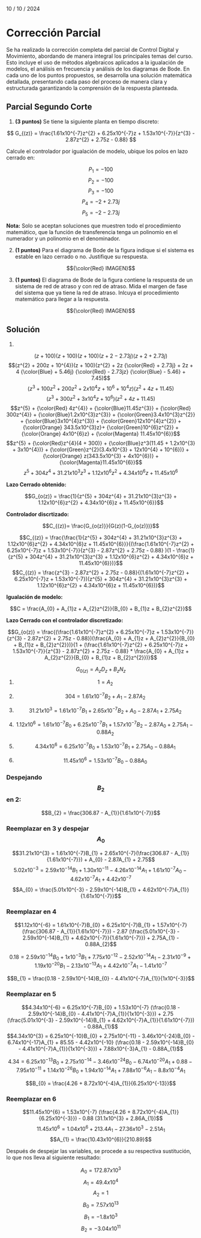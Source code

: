 10 / 10 / 2024
# Corrección Parcial
Se ha realizado la corrección completa del parcial de Control Digital y Movimiento, abordando de manera integral los principales temas del curso. Esto incluye el uso de métodos algebraicos aplicados a la igualación de modelos, el análisis en frecuencia y análisis de los diagramas de Bode. En cada uno de los puntos propuestos, se desarrolla una solución matemática detallada, presentando cada paso del proceso de manera clara y estructurada garantizando la comprensión de la respuesta planteada.

## Parcial Segundo Corte
1. **(3 puntos)** Se tiene la siguiente planta en tiempo discreto:

$$ G_{(z)} = \frac{1.61x10^{-7}z^{2} + 6.25x10^{-7}z + 1.53x10^{-7}}{z^{3} - 2.87z^{2} + 2.75z - 0.88} $$

Calcule el controlador por igualación de modelo, ubique los polos en lazo cerrado en:

$$P_{1} = -100$$
$$P_{2} = -100$$
$$P_{3} = -100$$
$$P_{4} = -2 + 2.73j$$
$$P_{5} = -2 - 2.73j$$

**Nota:** Solo se aceptan soluciones que muestren todo el procedimiento matemático, que la función de transferencia tenga un polinomio en el numerador y un polinomio en el denominador.

2. **(1 puntos)** Para el diagrama de Bode de la figura indique si el sistema es estable en lazo cerrado o no. Justifique su respuesta.

$${\color{Red} IMAGEN}$$
   
3. **(1 puntos)** El diagrama de Bode de la figura contiene la respuesta de un sistema de red de atraso y con red de atraso. Mida el margen de fase del sistema que ya tiene la red de atraso. Inlcuya el procedimiento matemático para llegar a la respuesta.

$${\color{Red} IMAGEN}$$

## Solución
1. 

$$(z + 100)(z + 100)(z + 100)(z + 2 - 2.73j)(z + 2 + 2.73j)$$
$$(z^{2} + 200z + 10^{4})(z + 100)(z^{2} + 2z {\color{Red} + 2.73j} + 2z + 4  {\color{Blue} + 5.46j} {\color{Red} - 2.73jz} {\color{Blue} - 5.46} + 7.45)$$
$$(z^{3} + 100z^{2} + 200z^{2} + 2x10^{4}z + 10^{6} + 10^{4}z)(z^{2} + 4z + 11.45)$$
$$(z^{3} + 300z^{2} + 3x10^{4}z + 10^{6})(z^{2} + 4z + 11.45)$$
$$z^{5} + {\color{Red} 4z^{4}} + {\color{Blue}11.45z^{3}} + {\color{Red} 300z^{4}} + {\color{Blue}1.2x10^{3}z^{3}} + {\color{Green}3.4x10^{3}z^{2}} + {\color{Blue}3x10^{4}z^{3}} + {\color{Green}12x10^{4}z^{2}} + {\color{Orange} 343.5x10^{3}z}+ {\color{Green}10^{6}z^{2}} + {\color{Orange} 4x10^{6}z} + {\color{Magenta} 11.45x10^{6}}$$
$$z^{5} + {\color{Red}z^{4}(4 + 300)} + {\color{Blue}z^3(11.45 + 1.2x10^{3} + 3x10^{4})} + {\color{Green}z^{2}(3.4x10^{3} + 12x10^{4} + 10^{6})} + {\color{Orange} z(343.5x10^{3} + 4x10^{6})} + {\color{Magenta}11.45x10^{6}}$$
$$z^{5} + 304z^{4} + 31.21x10^{3}z^{3} + 1.12x10^{6}z^{2} + 4.34x10^{6}z + 11.45x10^{6}$$

**Lazo Cerrado obtenido:**

$$G_{o(z)} = \frac{1}{z^{5} + 304z^{4} + 31.21x10^{3}z^{3} + 1.12x10^{6}z^{2} + 4.34x10^{6}z + 11.45x10^{6}}$$

**Controlador discrtizado:**

$$C_{(z)}= \frac{G_{o(z)}}{G(z)(1-G_{o(z)})}$$

$$C_{(z)} = \frac{\frac{1}{z^{5} + 304z^{4} + 31.21x10^{3}z^{3} + 1.12x10^{6}z^{2} + 4.34x10^{6}z + 11.45x10^{6}}}{(\frac{1.61x10^{-7}z^{2} + 6.25x10^{-7}z + 1.53x10^{-7}}{z^{3} - 2.87z^{2} + 2.75z - 0.88} )(1 - \frac{1}{z^{5} + 304z^{4} + 31.21x10^{3}z^{3} + 1.12x10^{6}z^{2} + 4.34x10^{6}z + 11.45x10^{6}})}$$
$$C_{(z)} = \frac{z^{3} - 2.87z^{2} + 2.75z - 0.88}{(1.61x10^{-7}z^{2} + 6.25x10^{-7}z + 1.53x10^{-7})(z^{5} + 304z^{4} + 31.21x10^{3}z^{3} + 1.12x10^{6}z^{2} + 4.34x10^{6}z + 11.45x10^{6})}$$

**Igualación de modelo:**

$$C = \frac{A_{0} + A_{1}z + A_{2}z^{2}}{B_{0} + B_{1}z + B_{2}z^{2}}$$

**Lazo Cerrado con el controlador discretizado:**

$$G_{o(z)} = \frac{(\frac{1.61x10^{-7}z^{2} + 6.25x10^{-7}z + 1.53x10^{-7}}{z^{3} - 2.87z^{2} + 2.75z - 0.88})(\frac{A_{0} + A_{1}z + A_{2}z^{2}}{B_{0} + B_{1}z + B_{2}z^{2}})}{1 + (\frac{1.61x10^{-7}z^{2} + 6.25x10^{-7}z + 1.53x10^{-7}}{z^{3} - 2.87z^{2} + 2.75z - 0.88} * \frac{A_{0} + A_{1}z + A_{2}z^{2}}{B_{0} + B_{1}z + B_{2}z^{2}})}$$

$$G_{0(z)} = A_{z}D_{z} + B_{z}N_{z}$$

1) $$1 = A_{2}$$

2) $$304 = 1.61x10^{-7}B_{2} + A_{1} - 2.87A_{2}$$

3) $$31.21x10^{3} = 1.61x10^{-7}B_{1} + 2.65x10^{-7}B_{2} + A_{0} - 2.87A_{1} + 2.75A_{2}$$

4) $$1.12x10^{6} = 1.61x10^{-7}B_{0} + 6.25x10^{-7}B_{1} + 1.57x10^{-7}B_{2} - 2.87A_{0} + 2.75A_{1} - 0.88A_{2}$$

5) $$4.34x10^{6} = 6.25x10^{-7}B_{0} + 1.53x10^{-7}B_{1} + 2.75A_{0} - 0.88A_{1}$$

6) $$11.45x10^{6} = 1.53x10^{-7}B_{0} - 0.88A_{0}$$

### Despejando $$B_{2}$$ en 2:

$$B_{2} = \frac{306.87 - A_{1}}{1.61x10^{-7}}$$

### Reemplazar en 3 y despejar $$A_{0}$$
$$31.21x10^{3} = 1.61x10^{-7}B_{1} + 2.65x10^{-7}(\frac{306.87 - A_{1}}{1.61x10^{-7}}) + A_{0} - 2.87A_{1} + 2.75$$
$$5.02x10^{-3} = 2.59x10^{-14}B_{1} + 1.30x10^{-11} - 4.26x10^{-14}A_{1} + 1.61x10^{-7}A_{0} - 4.62x10^{-7}A_{1} + 4.42x10^{-7}$$
$$A_{0} = \frac{5.01x10^{-3} - 2.59x10^{-14}B_{1} + 4.62x10^{-7}A_{1}}{1.61x10^{-7}}$$

### Reemplazar en 4
$$1.12x10^{-6} = 1.61x10^{-7}B_{0} + 6.25x10^{-7}B_{1} + 1.57x10^{-7}(\frac{306.87 - A_{1}}{1.61x10^{-7}}) - 2.87 (\frac{5.01x10^{-3} - 2.59x10^{-14}B_{1} + 4.62x10^{-7}}{1.61x10^{-7}}) + 2.75A_{1} - 0.88A_{2}$$

$$0.18 = 2.59x10^{-14}B_{0} + 1x10^{-3}B_{1} + 7.75x10^{-12} - 2.52x10^{-14}A_{1} - 2.31x10^{-9} + 1.19x10^{-20}B_{1} - 2.13x10^{-13}A_{1} + 4.42x10^{-7}A_{1} - 1.41x10^{-7}$$

$$B_{1} = \frac{0.18 - 2.59x10^{-14}B_{0} - 4.41x10^{-7}A_{1}}{1x10^{-3}}$$

### Reemplazar en 5
$$4.34x10^{-6} = 6.25x10^{-7}B_{0} + 1.53x10^{-7} (\frac{0.18 - 2.59x10^{-14}B_{0} - 4.41x10^{-7}A_{1}}{1x10^{-3}}) + 2.75 (\frac{5.01x10^{-3} - 2.59x10^{-14}B_{1} + 4.62x10^{-7}A_{1}}{1.61x10^{-7}}) - 0.88A_{1}$$
$$4.34x10^{3} = 6.25x10^{-10}B_{0} + 2.75x10^{-11} - 3.46x10^{-24}B_{0} - 6.74x10^{-17}A_{1} + 85.55 - 4.42x10^{-10} (\frac{0.18 - 2.59x10^{-14}B_{0} - 4.41x10^{-7}A_{1}}{1x10^{-3}}) + 7.88x10^{-3}A_{1} - 0.88A_{1}$$

$$4.34 = 6.25x10^{-13}B_{0} + 2.75x10^{-14} - 3.46x10^{-24}B_{0} - 6.74x10^{-20}A_{1} + 0.88 - 7.95x10^{-11} + 1.14x10^{-26}B_{0} + 1.94x10^{-14}A_{1} + 7.88x10^{-6}A_{1} - 8.8x10^{-4}A_{1}$$

$$B_{0} = \frac{4.26 + 8.72x10^{-4}A_{1}}{6.25x10^{-13}}$$

### Reemplazar en 6
$$11.45x10^{6} = 1.53x10^{-7} (\frac{4.26 + 8.72x10^{-4}A_{1}}{6.25x10^{-3}}) - 0.88 (31.1x10^{3} + 2.86A_{1})$$
$$11.45x10^{6} = 1.04x10^{6} + 213.4A_{1} - 27.36x10^{3} - 2.51A_{1}$$
$$A_{1} = \frac{10.43x10^{6}}{210.89}$$

Después de despejar las variables, se procede a su respectiva sustitución, lo que nos lleva al siguiente resultado:

$$A_{0} = 172.87x10^{3}$$
$$A_{1} = 49.4x10^{4}$$
$$A_{2} = 1$$
$$B_{0} = 7.57x10^{13}$$
$$B_{1} = -1.8x10^{3}$$
$$B_{2} = -3.04x10^{11}$$



